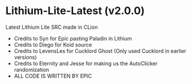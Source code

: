 # Lithium-Lite-Latest (v2.0.0)
Latest Lithium Lite SRC made in CLion

* Credits to Syn for Epic pasting Paladin in Lithium
* Credits to Diego for Koid source
* Credits to LevensLes for Cucklord Ghost (Only used Cucklord in earlier versions)
* Credits to Eternity and Jesse for making us the AutoClicker randomization
* ALL CODE IS WRITTEN BY EPIC

